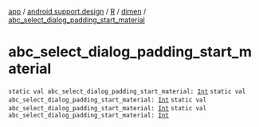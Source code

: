 [app](../../../index.md) / [android.support.design](../../index.md) / [R](../index.md) / [dimen](index.md) / [abc_select_dialog_padding_start_material](.)

# abc_select_dialog_padding_start_material

`static val abc_select_dialog_padding_start_material: `[`Int`](https://kotlinlang.org/api/latest/jvm/stdlib/kotlin/-int/index.html)
`static val abc_select_dialog_padding_start_material: `[`Int`](https://kotlinlang.org/api/latest/jvm/stdlib/kotlin/-int/index.html)
`static val abc_select_dialog_padding_start_material: `[`Int`](https://kotlinlang.org/api/latest/jvm/stdlib/kotlin/-int/index.html)
`static val abc_select_dialog_padding_start_material: `[`Int`](https://kotlinlang.org/api/latest/jvm/stdlib/kotlin/-int/index.html)